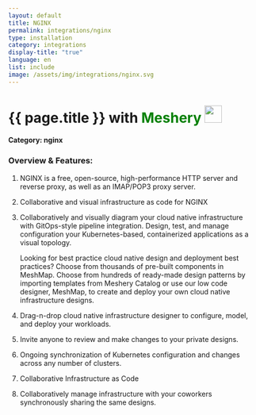 ```yaml
---
layout: default
title: NGINX
permalink: integrations/nginx
type: installation
category: integrations
display-title: "true"
language: en
list: include
image: /assets/img/integrations/nginx.svg
---
```


<h1>{{ page.title }} with <span style="font-weight: bold; color: green;">Meshery</span> <img src="{{ page.image }}" style="width: 35px; height: 35px;" /></h1>


#### Category: nginx

### Overview & Features:
1. NGINX is a free, open-source, high-performance HTTP server and reverse proxy, as well as an IMAP/POP3 proxy server.

2. Collaborative and visual infrastructure as code for NGINX

4. 
    Collaboratively and visually diagram your cloud native infrastructure with GitOps-style pipeline integration. Design, test, and manage configuration your Kubernetes-based, containerized applications as a visual topology.



    Looking for best practice cloud native design and deployment best practices? Choose from thousands of pre-built components in MeshMap. Choose from hundreds of ready-made design patterns by importing templates from Meshery Catalog or use our low code designer, MeshMap, to create and deploy your own cloud native infrastructure designs.



5. Drag-n-drop cloud native infrastructure designer to configure, model, and deploy your workloads.

6. Invite anyone to review and make changes to your private designs.

7. Ongoing synchronization of Kubernetes configuration and changes across any number of clusters.

8. Collaborative Infrastructure as Code

9. Collaboratively manage infrastructure with your coworkers synchronously sharing the same designs.

